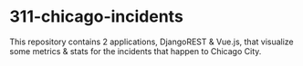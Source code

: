 # 311-chicago-incidents
This repository contains 2 applications, DjangoREST &amp; Vue.js, that visualize some metrics &amp; stats for the incidents that happen to Chicago City.
